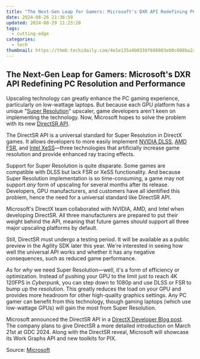 ```yaml
---
title: "The Next-Gen Leap for Gamers: Microsoft's DXR API Redefining PC Resolution and Performance"
date: 2024-08-26 21:36:59
updated: 2024-08-29 11:23:20
tags:
  - cutting-edge
categories:
  - tech
thumbnail: https://thmb.techidaily.com/4e1e135a4b0338f686903eb0c608ba2a349e6fad2f1ea5329a35a6ad22caba43.png
---
```


## The Next-Gen Leap for Gamers: Microsoft's DXR API Redefining PC Resolution and Performance

Upscaling technology can greatly enhance the PC gaming experience, particularly on low-wattage laptops. But because each GPU platform has a unique "[Super Resolution](https://desktop-recording.techidaily.com/new-2024-approved-capture-master-high-res-screen-record/)" upscaler, game developers aren't keen on implementing the technology. Now, Microsoft hopes to solve the problem with its new [DirectSR API](https://devblogs.microsoft.com/directx/directx-innovation-on-display-at-gdc-2024/).

 The DirectSR API is a universal standard for Super Resolution in DirectX games. It allows developers to more easily implement [NVIDIA DLSS](https://extra-hints.techidaily.com/new-core-understanding-of-narrative-frameworks/), [AMD FSR](https://review-topics.techidaily.com/how-to-update-iphone-xs-max-to-the-latest-iosipados-version-drfone-by-drfone-ios-system-repair-ios-system-repair/), and [Intel XeSS](https://fox-blue.techidaily.com/2024-approved-the-next-frontier-in-technological-application/)—three technologies that artificially increase game resolution and provide enhanced ray tracing effects.

 Support for Super Resolution is quite disparate. Some games are compatible with DLSS but lack FSR or XeSS functionality. And because Super Resolution implementation is so time-consuming, a game may not support _any_ form of upscaling for several months after its release. Developers, GPU manufacturers, and customers have all identified this problem, hence the need for a universal standard like DirectSR API.

 Microsoft's DirectX team collaborated with NVIDIA, AMD, and Intel when developing DirectSR. All three manufacturers are prepared to put their weight behind the API, meaning that future games _should_ support all three major upscaling platforms by default.

 Still, DirectSR must undergo a testing period. It will be available as a public preview in the Agility SDK later this year. We're interested in seeing how well the universal API works and whether it has any negative consequences, such as reduced game performance.

 As for _why_ we need Super Resolution—well, it's a form of efficiency or optimization. Instead of pushing your GPU to the limit just to reach 4K 120FPS in _Cyberpunk_, you can step down to 1080p and use DLSS or FSR to bump up the resolution. This greatly reduces the load on your GPU and provides more headroom for other high-quality graphics settings. Any PC gamer can benefit from this technology, though gaming laptops (which use low-wattage GPUs) will gain the most from Super Resolution.

 Microsoft announced the DirectSR API in a [DirectX Developer Blog post](https://devblogs.microsoft.com/directx/directx-innovation-on-display-at-gdc-2024/). The company plans to give DirectSR a more detailed introduction on March 21st at GDC 2024\. Along with the DirectSR reveal, Microsoft will showcase its Work Graphs API and new toolkits for PIX.

 Source: [Microsoft](https://devblogs.microsoft.com/directx/directx-innovation-on-display-at-gdc-2024/)

<ins class="adsbygoogle"
     style="display:block"
     data-ad-format="autorelaxed"
     data-ad-client="ca-pub-7571918770474297"
     data-ad-slot="1223367746"></ins>



<ins class="adsbygoogle"
     style="display:block"
     data-ad-client="ca-pub-7571918770474297"
     data-ad-slot="8358498916"
     data-ad-format="auto"
     data-full-width-responsive="true"></ins>
